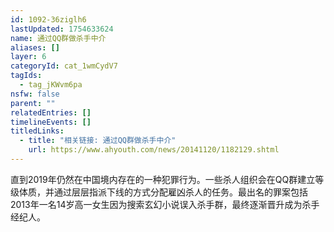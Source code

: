 ```yaml
---
id: 1092-36ziglh6
lastUpdated: 1754633624
name: 通过QQ群做杀手中介
aliases: []
layer: 6
categoryId: cat_1wmCydV7
tagIds:
  - tag_jKWvm6pa
nsfw: false
parent: ""
relatedEntries: []
timelineEvents: []
titledLinks:
  - title: "相关链接: 通过QQ群做杀手中介"
    url: https://www.ahyouth.com/news/20141120/1182129.shtml
---
```


直到2019年仍然在中国境内存在的一种犯罪行为。一些杀人组织会在QQ群建立等级体质，并通过层层指派下线的方式分配雇凶杀人的任务。最出名的罪案包括2013年一名14岁高一女生因为搜索玄幻小说误入杀手群，最终逐渐晋升成为杀手经纪人。